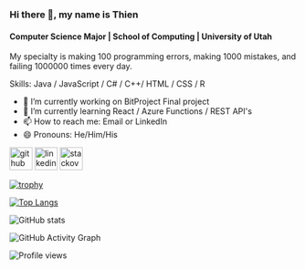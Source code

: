 ### Hi there 👋, my name is Thien

#### Computer Science Major | School of Computing | University of Utah

My specialty is making 100 programming errors, making 1000 mistakes, and failing 1000000 times every day.

Skills: Java / JavaScript / C# / C++/ HTML / CSS / R

- 🔭 I’m currently working on BitProject Final project
- 🌱 I’m currently learning React / Azure Functions / REST API's
- 📫 How to reach me: Email or LinkedIn
- 😄 Pronouns: He/Him/His

[<img src='https://cdn.jsdelivr.net/npm/simple-icons@3.0.1/icons/github.svg' alt='github' height='40'>](https://github.com/https://github.com/ThienNguyen2002) [<img src='https://cdn.jsdelivr.net/npm/simple-icons@3.0.1/icons/linkedin.svg' alt='linkedin' height='40'>](https://www.linkedin.com/in/https://www.linkedin.com/in/thien-x-nguyen//) [<img src='https://cdn.jsdelivr.net/npm/simple-icons@3.0.1/icons/stackoverflow.svg' alt='stackoverflow' height='40'>](https://stackoverflow.com/users/19293067)

[![trophy](https://github-profile-trophy.vercel.app/?username=https://github.com/ThienNguyen2002)](https://github.com/ryo-ma/github-profile-trophy)

[![Top Langs](https://github-readme-stats.vercel.app/api/top-langs/?username=https://github.com/ThienNguyen2002)](https://github.com/anuraghazra/github-readme-stats)

![GitHub stats](https://github-readme-stats-thiennguyen2002.vercel.app//api?username=https://github.com/ThienNguyen2002&show_icons=true)

![GitHub Activity Graph](https://activity-graph.herokuapp.com/graph?username=https://github.com/ThienNguyen2002)

![Profile views](https://gpvc.arturio.dev/https://github.com/ThienNguyen2002)
